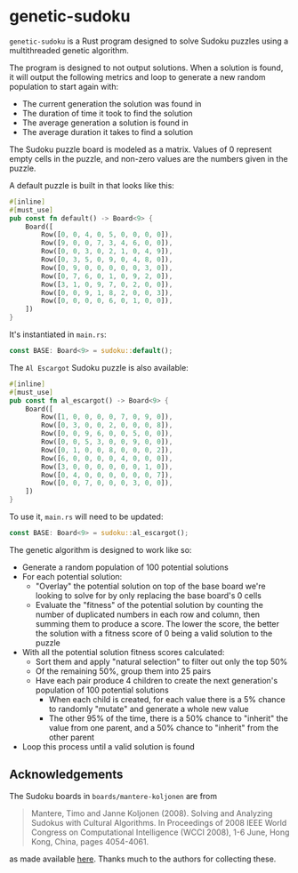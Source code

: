 # genetic-sudoku

`genetic-sudoku` is a Rust program designed to solve Sudoku puzzles using a
multithreaded genetic algorithm.

The program is designed to not output solutions. When a solution is found, it
will output the following metrics and loop to generate a new random population
to start again with:

* The current generation the solution was found in
* The duration of time it took to find the solution
* The average generation a solution is found in
* The average duration it takes to find a solution

The Sudoku puzzle board is modeled as a matrix. Values of 0 represent empty
cells in the puzzle, and non-zero values are the numbers given in the puzzle.

A default puzzle is built in that looks like this:

```rust
#[inline]
#[must_use]
pub const fn default() -> Board<9> {
    Board([
        Row([0, 0, 4, 0, 5, 0, 0, 0, 0]),
        Row([9, 0, 0, 7, 3, 4, 6, 0, 0]),
        Row([0, 0, 3, 0, 2, 1, 0, 4, 9]),
        Row([0, 3, 5, 0, 9, 0, 4, 8, 0]),
        Row([0, 9, 0, 0, 0, 0, 0, 3, 0]),
        Row([0, 7, 6, 0, 1, 0, 9, 2, 0]),
        Row([3, 1, 0, 9, 7, 0, 2, 0, 0]),
        Row([0, 0, 9, 1, 8, 2, 0, 0, 3]),
        Row([0, 0, 0, 0, 6, 0, 1, 0, 0]),
    ])
}
```

It's instantiated in `main.rs`:

```rust
const BASE: Board<9> = sudoku::default();
```

The `Al Escargot` Sudoku puzzle is also available:

```rust
#[inline]
#[must_use]
pub const fn al_escargot() -> Board<9> {
    Board([
        Row([1, 0, 0, 0, 0, 7, 0, 9, 0]),
        Row([0, 3, 0, 0, 2, 0, 0, 0, 8]),
        Row([0, 0, 9, 6, 0, 0, 5, 0, 0]),
        Row([0, 0, 5, 3, 0, 0, 9, 0, 0]),
        Row([0, 1, 0, 0, 8, 0, 0, 0, 2]),
        Row([6, 0, 0, 0, 0, 4, 0, 0, 0]),
        Row([3, 0, 0, 0, 0, 0, 0, 1, 0]),
        Row([0, 4, 0, 0, 0, 0, 0, 0, 7]),
        Row([0, 0, 7, 0, 0, 0, 3, 0, 0]),
    ])
}
```

To use it, `main.rs` will need to be updated:

```rust
const BASE: Board<9> = sudoku::al_escargot();
```

The genetic algorithm is designed to work like so:

* Generate a random population of 100 potential solutions
* For each potential solution:
  * "Overlay" the potential solution on top of the base board we're
looking to solve for by only replacing the base board's 0 cells
  * Evaluate the "fitness" of the potential solution by counting the number of
duplicated numbers in each row and column, then summing them to produce a
score. The lower the score, the better the solution with a fitness score of 0
being a valid solution to the puzzle
* With all the potential solution fitness scores calculated:
  * Sort them and apply "natural selection" to filter out only the top 50%
  * Of the remaining 50%, group them into 25 pairs
  * Have each pair produce 4 children to create the next generation's
population of 100 potential solutions
    * When each child is created, for each value there is a 5% chance to
randomly "mutate" and generate a whole new value
    * The other 95% of the time, there is a 50% chance to "inherit" the value
from one parent, and a 50% chance to "inherit" from the other parent
* Loop this process until a valid solution is found

## Acknowledgements

The Sudoku boards in `boards/mantere-koljonen` are
from

> Mantere, Timo and Janne Koljonen (2008). Solving and
> Analyzing Sudokus with Cultural Algorithms. In Proceedings
> of 2008 IEEE World Congress on Computational Intelligence
> (WCCI 2008), 1-6 June, Hong Kong, China, pages 4054-4061.

as made available
[here](http://lipas.uwasa.fi/~timan/sudoku/).
Thanks much to the authors for collecting these.
